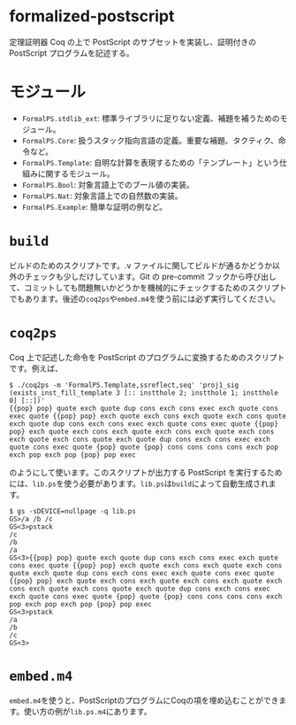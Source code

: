 # formalized-postscript

定理証明器 Coq の上で PostScript のサブセットを実装し、証明付きの PostScript プログラムを記述する。

# モジュール

* `FormalPS.stdlib_ext`: 標準ライブラリに足りない定義、補題を補うためのモジュール。
* `FormalPS.Core`:       扱うスタック指向言語の定義。重要な補題、タクティク、命令など。
* `FormalPS.Template`:   自明な計算を表現するための「テンプレート」という仕組みに関するモジュール。
* `FormalPS.Bool`:       対象言語上でのブール値の実装。
* `FormalPS.Nat`:        対象言語上での自然数の実装。
* `FormalPS.Example`:    簡単な証明の例など。

# `build`

ビルドのためのスクリプトです。.v ファイルに関してビルドが通るかどうか以外のチェックも少しだけしています。Git の pre-commit フックから呼び出して、コミットしても問題無いかどうかを機械的にチェックするためのスクリプトでもあります。後述の`coq2ps`や`embed.m4`を使う前には必ず実行してください。

# `coq2ps`

Coq 上で記述した命令を PostScript のプログラムに変換するためのスクリプトです。例えば、

    $ ./coq2ps -m 'FormalPS.Template,ssreflect,seq' 'proj1_sig (exists_inst_fill_template 3 [:: instthole 2; instthole 1; instthole 0] [::])'
    {{pop} pop} quote exch quote dup cons exch cons exec exch quote cons exec quote {{pop} pop} exch quote exch cons exch quote exch cons quote exch quote dup cons exch cons exec exch quote cons exec quote {{pop} pop} exch quote exch cons exch quote exch cons exch quote exch cons exch quote exch cons quote exch quote dup cons exch cons exec exch quote cons exec quote {pop} quote {pop} cons cons cons cons exch pop exch pop exch pop {pop} pop exec

のようにして使います。このスクリプトが出力する PostScript を実行するためには、`lib.ps`を使う必要があります。`lib.ps`は`build`によって自動生成されます。

    $ gs -sDEVICE=nullpage -q lib.ps
    GS>/a /b /c
    GS<3>pstack
    /c
    /b
    /a
    GS<3>{{pop} pop} quote exch quote dup cons exch cons exec exch quote cons exec quote {{pop} pop} exch quote exch cons exch quote exch cons quote exch quote dup cons exch cons exec exch quote cons exec quote {{pop} pop} exch quote exch cons exch quote exch cons exch quote exch cons exch quote exch cons quote exch quote dup cons exch cons exec exch quote cons exec quote {pop} quote {pop} cons cons cons cons exch pop exch pop exch pop {pop} pop exec
    GS<3>pstack
    /a
    /b
    /c
    GS<3>

# `embed.m4`

`embed.m4`を使うと、PostScriptのプログラムにCoqの項を埋め込むことができます。使い方の例が`lib.ps.m4`にあります。

